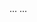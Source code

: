 

<!-- Load the element definition -->
<script type="module" src="https://cdn.jsdelivr.net/gh/zerodevx/zero-md@1/src/zero-md.min.js"></script>

<head>

  <!-- Lightweight client-side loader that feature-detects and load polyfills only when necessary -->
<script src="https://cdn.jsdelivr.net/npm/@webcomponents/webcomponentsjs@2/webcomponents-loader.min.js"></script>

  <!-- Import element definition -->
  <script
    type="module"
    src="https://cdn.jsdelivr.net/gh/zerodevx/zero-md@2/dist/zero-md.min.js"
  ></script>

</head>
<body>
  ...
  <!-- Simply set the `src` attribute to your MD file and win -->
<zero-md src="https://github.com/searica/MoreVanillaBuildPrefabs/blob/main/README.md"></zero-md>
  ...
</body>

